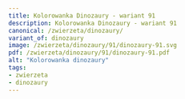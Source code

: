 ```yaml
---
title: Kolorowanka Dinozaury - wariant 91
description: Kolorowanka Dinozaury - wariant 91
canonical: /zwierzeta/dinozaury/
variant_of: dinozaury
image: /zwierzeta/dinozaury/91/dinozaury-91.svg
pdf: /zwierzeta/dinozaury/91/dinozaury-91.pdf
alt: "Kolorowanka dinozaury"
tags:
- zwierzeta
- dinozaury
---
```

